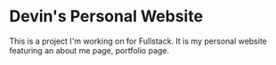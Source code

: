 # Devin's Personal Website

This is a project I'm working on for Fullstack. It is my personal website featuring an about me page, portfolio page.
